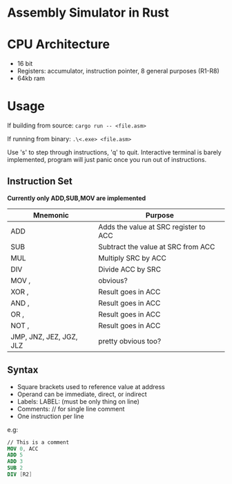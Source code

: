 # Assembly Simulator in Rust

# CPU Architecture

- 16 bit
- Registers: accumulator, instruction pointer, 8 general purposes (R1-R8)
- 64kb ram

#  Usage
If building from source:
`cargo run -- <file.asm>`

If running from binary:
`.\<.exe> <file.asm>`

Use 's' to step through instructions, 'q' to quit. Interactive terminal is barely implemented, program will just panic once you run out of instructions.

## Instruction Set

**Currently only ADD,SUB,MOV are implemented**

| Mnemonic | Purpose |
| --- | --- |
| ADD <SRC> | Adds the value at SRC register to ACC |
| SUB <SRC> | Subtract the value at SRC from ACC |
| MUL <SRC> | Multiply SRC by ACC |
| DIV <SRC> | Divide ACC by SRC |
| MOV <SRC>, <DEST> | obvious? |
| XOR <A>, <B> | Result goes in ACC |
| AND <A>, <B> | Result goes in ACC |
| OR <A>, <B> | Result goes in ACC |
| NOT <A>, <B> | Result goes in ACC |
| JMP, JNZ, JEZ, JGZ, JLZ | pretty obvious too? |

## Syntax

- Square brackets used to reference value at address
- Operand can be immediate, direct, or indirect
- Labels: LABEL: (must be only thing on line)
- Comments: // for single line comment
- One instruction per line

e.g:

```nasm
// This is a comment
MOV 0, ACC
ADD 5
ADD 3
SUB 2
DIV [R2]
```
